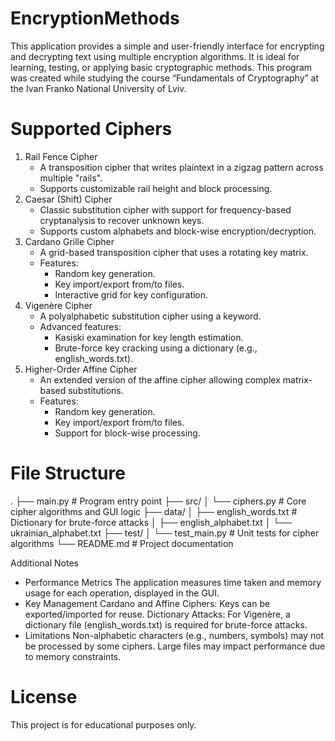# EncryptionMethods
This application provides a simple and user-friendly interface for encrypting and decrypting text using multiple encryption algorithms. It is ideal for learning, testing, or applying basic cryptographic methods. This program was created while studying the course “Fundamentals of Cryptography” at the Ivan Franko National University of Lviv.

# Supported Ciphers

1. Rail Fence Cipher
   - A transposition cipher that writes plaintext in a zigzag pattern across multiple "rails".
   - Supports customizable rail height and block processing.
2. Caesar (Shift) Cipher
   - Classic substitution cipher with support for frequency-based cryptanalysis to recover unknown keys.
   - Supports custom alphabets and block-wise encryption/decryption.
3. Cardano Grille Cipher
   - A grid-based transposition cipher that uses a rotating key matrix.
   - Features:
        - Random key generation.
        - Key import/export from/to files.
        - Interactive grid for key configuration.
4. Vigenère Cipher
   - A polyalphabetic substitution cipher using a keyword.
   - Advanced features:
      - Kasiski examination for key length estimation.
      - Brute-force key cracking using a dictionary (e.g., english_words.txt).
5. Higher-Order Affine Cipher
   - An extended version of the affine cipher allowing complex matrix-based substitutions.
   - Features:
      - Random key generation.
      - Key import/export from/to files.
      - Support for block-wise processing.


# File Structure

.
├── main.py                # Program entry point
├── src/
│   └── ciphers.py         # Core cipher algorithms and GUI logic
├── data/
│   ├── english_words.txt  # Dictionary for brute-force attacks
│   ├── english_alphabet.txt
│   └── ukrainian_alphabet.txt
├── test/
│   └── test_main.py       # Unit tests for cipher algorithms
└── README.md              # Project documentation

Additional Notes

- Performance Metrics
   The application measures time taken and memory usage for each operation, displayed in the GUI.
- Key Management
   Cardano and Affine Ciphers: Keys can be exported/imported for reuse.
   Dictionary Attacks: For Vigenère, a dictionary file (english_words.txt) is required for brute-force attacks.
- Limitations
   Non-alphabetic characters (e.g., numbers, symbols) may not be processed by some ciphers.
   Large files may impact performance due to memory constraints.

# License

This project is for educational purposes only.
